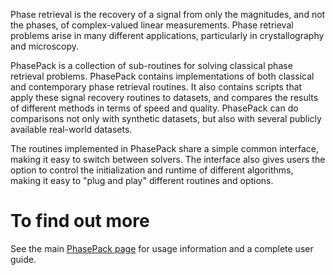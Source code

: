 
<!-- Added by Tom:  mathjax -->
<script type="text/javascript" async
  src="https://cdn.mathjax.org/mathjax/latest/MathJax.js?config=TeX-MML-AM_CHTML">
</script>

Phase retrieval is the recovery of a signal from only the magnitudes, and not the phases, of complex-valued linear measurements.  Phase retrieval problems arise in many different applications,
particularly in crystallography and microscopy.

 PhasePack is a collection of sub-routines for solving classical phase retrieval problems.  PhasePack contains implementations of both classical and contemporary phase retrieval routines.  It also contains scripts that apply these signal recovery
 routines to datasets, and compares the results of different methods in terms of speed and quality.  PhasePack can do comparisons not only with synthetic datasets, but also with several publicly available real-world datasets.

 The routines implemented in PhasePack share a simple common interface, making it easy to switch between
 solvers.  The interface also gives users the option to control the initialization and runtime of different algorithms, making it easy to "plug and play" different routines and options.

# To find out more
See the main [PhasePack page](http://cs.umd.edu/~tomg/projects/phasepack/) for usage information and a complete user guide.
